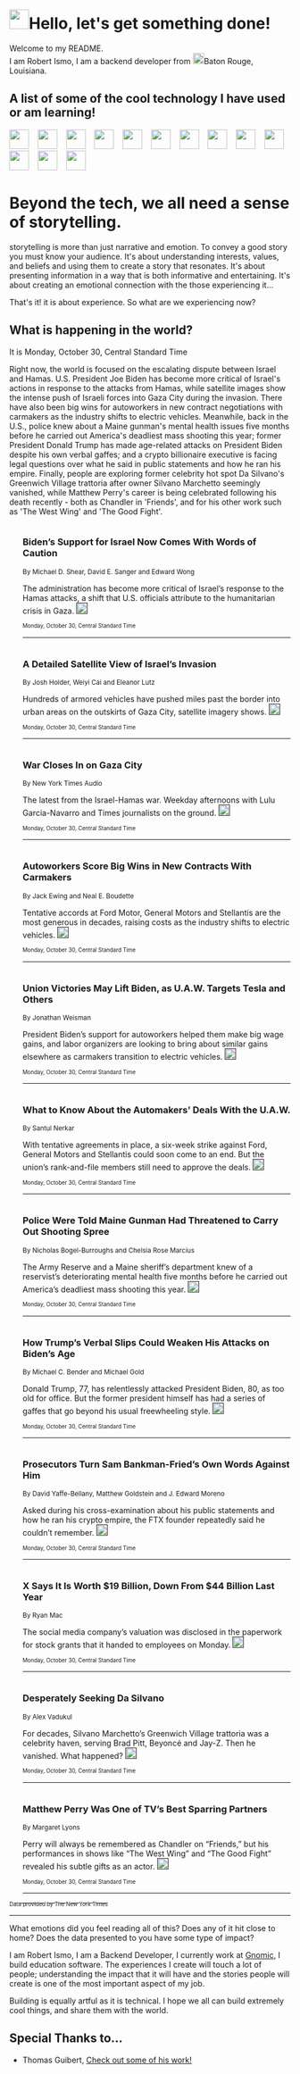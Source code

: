 <h1><img src="https://emojis.slackmojis.com/emojis/images/1643514375/3493/hot-coffee.gif?1643514375" width="35"/>Hello, let's get something done!</h1>

<p>Welcome to my README.<br/>
I am Robert Ismo, I am a backend developer from <img src="https://emojis.slackmojis.com/emojis/images/1638395689/50435/moulin_rouge.png?1638395689" width="20"/>Baton Rouge, Louisiana.</p>
<h2>A list of some of the cool technology I have used or am learning!</h2>
<p>
<img src="https://emojis.slackmojis.com/emojis/images/1643516091/21142/meow_bongotap.gif?1643516091" width="35" alt="">
<img src="https://img.shields.io/badge/Favorite%20Frontend%20Framework-SvelteKit-f83903" alt="">
<img src="https://img.shields.io/badge/Second%20Favorite-Vue-40b581" alt="">
<img src="https://img.shields.io/badge/Most%20Used%20Runtime-Nodejs-78b061" alt="">
<img src="https://emojis.slackmojis.com/emojis/images/1643517416/34482/fire.gif?1643517416" width="35" alt="">
<img src="https://img.shields.io/badge/Javascript%20But%20Better-Typescript-0078ca" alt="">
<img src="https://img.shields.io/badge/Favorite%20Language-Elixir-3e244d" alt="">
<img src="https://img.shields.io/badge/Containerize%20Everything-Docker-6ac9ef" alt="">
<img src="https://emojis.slackmojis.com/emojis/images/1643514596/5999/meow_party.gif?1643514596" width="35" alt="">
<img src="https://img.shields.io/badge/API%20Love%20Language-Graphql-de32a5" alt="">
<img src="https://img.shields.io/badge/Our%20Favorite%20Version%20Controller-Git-e94f33" alt="">
<img src="https://img.shields.io/badge/Favorite%20Database-Redis-d42d1d" alt="">
<img src="https://emojis.slackmojis.com/emojis/images/1643514559/5584/deployparrot.gif?1643514559" width="35" alt="">
<img src="https://img.shields.io/badge/Container%20Interstate-RabbitMQ-f66200" alt="">
<img src="https://img.shields.io/badge/Gotta%20Learn-Kubernetes-316adf" alt="">
<img src="https://img.shields.io/badge/Really%20Mature%20Now-WASM-654fef" alt="">
<img src="https://emojis.slackmojis.com/emojis/images/1666642497/61942/dance_vibe.gif?1666642497" width="35" alt="">
<img src="https://img.shields.io/badge/For%20My%20M1-ARM64-657d96" alt="">
<img src="https://img.shields.io/badge/Loving%20This%20So%20Much-TailwindCSS-17bcb5" alt="">
<img src="https://img.shields.io/badge/Cool%20Build%20Tool-Vite-f9cb24" alt="">
<img src="https://emojis.slackmojis.com/emojis/images/1669231376/62819/working-on-it.gif?1669231376" width="35" alt="">
<img src="https://img.shields.io/badge/Fun%20and%20Easy%20Database-MongoDB-5f8c49" alt="">
<img src="https://img.shields.io/badge/JS%20Life%20Support-NPM-c73737" alt="">
<img src="https://img.shields.io/badge/I%20Liked%20It-DynamoDB-0073b9" alt="">
<img src="https://emojis.slackmojis.com/emojis/images/1643514045/46/question.gif?1643514045" width="35" alt="">
<img src="https://img.shields.io/badge/cool-React-60d6f9" alt="">
<img src="https://img.shields.io/badge/Future%20Big%20Project-Lambda-f37e00" alt="">
<img src="https://img.shields.io/badge/NPM%20But%20Better-PNPM-f1aa07" alt="">
<img src="https://emojis.slackmojis.com/emojis/images/1643514943/9662/fbwow.gif?1643514943" width="35" alt="">
<img src="https://img.shields.io/badge/First%20Language-C-662079" alt="">
<img src="https://img.shields.io/badge/Where%20I%20Deploy%20Frontend-Vercel-000000" alt="">
<img src="https://img.shields.io/badge/Who%20Does%20not%20Want%20an%20App-Swift-f9492a" alt="">
<img src="https://emojis.slackmojis.com/emojis/images/1643514058/151/javascript.png?1643514058" width="35" alt="">
<img src="https://img.shields.io/badge/cool-Python-fbd542" alt="">
<img src="https://img.shields.io/badge/Favorite%20Something-Stripe-656cdc" alt="">
<img src="https://img.shields.io/badge/Of%20Course-HTML5-ed6327" alt="">
<img src="https://emojis.slackmojis.com/emojis/images/1660415405/60731/bomb.gif?1660415405" width="35" alt="">
<img src="https://img.shields.io/badge/hate-CSS-2964ec" alt="">
<img src="https://img.shields.io/badge/Learning-CircleCI-141215" alt="">
<img src="https://img.shields.io/badge/Learning-Rust-fbbb3b" alt="">
<img src="https://emojis.slackmojis.com/emojis/images/1660415397/60712/writing-hand.gif?1660415397" width="35" alt="">
<img src="https://img.shields.io/badge/Dev%20Browser%20of%20Choice-Firefox-cc4e26" alt="">
<img src="https://img.shields.io/badge/Recoverying%20From%20Windows-UNIX-1781e3" alt="">
<img src="https://img.shields.io/badge/LOVE-LogSeq-90c1c2" alt="">
<img src="https://emojis.slackmojis.com/emojis/images/1643514066/223/kirby.gif?1643514066" width="35" alt="">
<img src="https://img.shields.io/badge/Daily%20Driver-MacOS-e6e6e8" alt="">
<img src="https://img.shields.io/badge/Git%20Server-Github-000000" alt="">
<img src="https://img.shields.io/badge/enjoyable-EC2-f17428" alt="">
<img src="https://emojis.slackmojis.com/emojis/images/1643514239/2069/excited.gif?1643514239" width="35" alt="">
</p>
<h1>Beyond the tech, we all need a sense of storytelling.</h1>
<p>storytelling is more than just narrative and emotion. To convey a good story you must know your audience. It's about understanding interests, values, and beliefs and using them to create a story that resonates. It's about presenting information in a way that is both informative and entertaining. It's about creating an emotional connection with the those experiencing it...</p>
<p>That's it! it is about experience. So what are we experiencing now?</p>
<h2>What is happening in the world?</h2>
<p>It is Monday, October 30, Central Standard Time</p>
<p>
Right now, the world is focused on the escalating dispute between Israel and Hamas. U.S. President Joe Biden has become more critical of Israel&#39;s actions in response to the attacks from Hamas, while satellite images show the intense push of Israeli forces into Gaza City during the invasion. There have also been big wins for autoworkers in new contract negotiations with carmakers as the industry shifts to electric vehicles. Meanwhile, back in the U.S., police knew about a Maine gunman&#39;s mental health issues five months before he carried out America&#39;s deadliest mass shooting this year; former President Donald Trump has made age-related attacks on President Biden despite his own verbal gaffes; and a crypto billionaire executive is facing legal questions over what he said in public statements and how he ran his empire. Finally, people are exploring former celebrity hot spot Da Silvano&#39;s Greenwich Village trattoria after owner Silvano Marchetto seemingly vanished, while Matthew Perry&#39;s career is being celebrated following his death recently - both as Chandler in &#39;Friends&#39;, and for his other work such as &#39;The West Wing&#39; and &#39;The Good Fight&#39;.</p>
<ol>
<img src="https://img.shields.io/badge/-us-blue" alt="">
<h3>Biden’s Support for Israel Now Comes With Words of Caution</h3>
<sub>By Michael D. Shear, David E. Sanger and Edward Wong</sub>
<p>The administration has become more critical of Israel’s response to the Hamas attacks, a shift that U.S. officials attribute to the humanitarian crisis in Gaza.  <a href=""><img src="https://developer.nytimes.com/files/poweredby_nytimes_30b.png?v=1583354208352" height="20"></a></p>
<sub><sub>Monday, October 30, Central Standard Time</sub></sub>
<hr/>
<img src="https://img.shields.io/badge/-world-blue" alt="">
<h3>A Detailed Satellite View of Israel’s Invasion</h3>
<sub>By Josh Holder, Weiyi Cai and Eleanor Lutz</sub>
<p>Hundreds of armored vehicles have pushed miles past the border into urban areas on the outskirts of Gaza City, satellite imagery shows.  <a href=""><img src="https://developer.nytimes.com/files/poweredby_nytimes_30b.png?v=1583354208352" height="20"></a></p>
<sub><sub>Monday, October 30, Central Standard Time</sub></sub>
<hr/>
<img src="https://img.shields.io/badge/-podcasts-blue" alt="">
<h3>War Closes In on Gaza City</h3>
<sub>By New York Times Audio</sub>
<p>The latest from the Israel-Hamas war. Weekday afternoons with Lulu Garcia-Navarro and Times journalists on the ground.  <a href=""><img src="https://developer.nytimes.com/files/poweredby_nytimes_30b.png?v=1583354208352" height="20"></a></p>
<sub><sub>Monday, October 30, Central Standard Time</sub></sub>
<hr/>
<img src="https://img.shields.io/badge/-business-blue" alt="">
<h3>Autoworkers Score Big Wins in New Contracts With Carmakers</h3>
<sub>By Jack Ewing and Neal E. Boudette</sub>
<p>Tentative accords at Ford Motor, General Motors and Stellantis are the most generous in decades, raising costs as the industry shifts to electric vehicles.  <a href=""><img src="https://developer.nytimes.com/files/poweredby_nytimes_30b.png?v=1583354208352" height="20"></a></p>
<sub><sub>Monday, October 30, Central Standard Time</sub></sub>
<hr/>
<img src="https://img.shields.io/badge/-us-blue" alt="">
<h3>Union Victories May Lift Biden, as U.A.W. Targets Tesla and Others</h3>
<sub>By Jonathan Weisman</sub>
<p>President Biden’s support for autoworkers helped them make big wage gains, and labor organizers are looking to bring about similar gains elsewhere as carmakers transition to electric vehicles.  <a href=""><img src="https://developer.nytimes.com/files/poweredby_nytimes_30b.png?v=1583354208352" height="20"></a></p>
<sub><sub>Monday, October 30, Central Standard Time</sub></sub>
<hr/>
<img src="https://img.shields.io/badge/-business-blue" alt="">
<h3>What to Know About the Automakers’ Deals With the U.A.W.</h3>
<sub>By Santul Nerkar</sub>
<p>With tentative agreements in place, a six-week strike against Ford, General Motors and Stellantis could soon come to an end. But the union’s rank-and-file members still need to approve the deals.  <a href=""><img src="https://developer.nytimes.com/files/poweredby_nytimes_30b.png?v=1583354208352" height="20"></a></p>
<sub><sub>Monday, October 30, Central Standard Time</sub></sub>
<hr/>
<img src="https://img.shields.io/badge/-us-blue" alt="">
<h3>Police Were Told Maine Gunman Had Threatened to Carry Out Shooting Spree</h3>
<sub>By Nicholas Bogel-Burroughs and Chelsia Rose Marcius</sub>
<p>The Army Reserve and a Maine sheriff’s department knew of a reservist’s deteriorating mental health five months before he carried out America’s deadliest mass shooting this year.  <a href=""><img src="https://developer.nytimes.com/files/poweredby_nytimes_30b.png?v=1583354208352" height="20"></a></p>
<sub><sub>Monday, October 30, Central Standard Time</sub></sub>
<hr/>
<img src="https://img.shields.io/badge/-us-blue" alt="">
<h3>How Trump’s Verbal Slips Could Weaken His Attacks on Biden’s Age</h3>
<sub>By Michael C. Bender and Michael Gold</sub>
<p>Donald Trump, 77, has relentlessly attacked President Biden, 80, as too old for office. But the former president himself has had a series of gaffes that go beyond his usual freewheeling style.  <a href=""><img src="https://developer.nytimes.com/files/poweredby_nytimes_30b.png?v=1583354208352" height="20"></a></p>
<sub><sub>Monday, October 30, Central Standard Time</sub></sub>
<hr/>
<img src="https://img.shields.io/badge/-technology-blue" alt="">
<h3>Prosecutors Turn Sam Bankman-Fried’s Own Words Against Him</h3>
<sub>By David Yaffe-Bellany, Matthew Goldstein and J. Edward Moreno</sub>
<p>Asked during his cross-examination about his public statements and how he ran his crypto empire, the FTX founder repeatedly said he couldn’t remember.  <a href=""><img src="https://developer.nytimes.com/files/poweredby_nytimes_30b.png?v=1583354208352" height="20"></a></p>
<sub><sub>Monday, October 30, Central Standard Time</sub></sub>
<hr/>
<img src="https://img.shields.io/badge/-technology-blue" alt="">
<h3>X Says It Is Worth $19 Billion, Down From $44 Billion Last Year</h3>
<sub>By Ryan Mac</sub>
<p>The social media company’s valuation was disclosed in the paperwork for stock grants that it handed to employees on Monday.  <a href=""><img src="https://developer.nytimes.com/files/poweredby_nytimes_30b.png?v=1583354208352" height="20"></a></p>
<sub><sub>Monday, October 30, Central Standard Time</sub></sub>
<hr/>
<img src="https://img.shields.io/badge/-style-blue" alt="">
<h3>Desperately Seeking Da Silvano</h3>
<sub>By Alex Vadukul</sub>
<p>For decades, Silvano Marchetto’s Greenwich Village trattoria was a celebrity haven, serving Brad Pitt, Beyoncé and Jay-Z. Then he vanished. What happened?  <a href=""><img src="https://developer.nytimes.com/files/poweredby_nytimes_30b.png?v=1583354208352" height="20"></a></p>
<sub><sub>Monday, October 30, Central Standard Time</sub></sub>
<hr/>
<img src="https://img.shields.io/badge/-arts-blue" alt="">
<h3>Matthew Perry Was One of TV’s Best Sparring Partners</h3>
<sub>By Margaret Lyons</sub>
<p>Perry will always be remembered as Chandler on “Friends,” but his performances in shows like “The West Wing” and “The Good Fight” revealed his subtle gifts as an actor.  <a href=""><img src="https://developer.nytimes.com/files/poweredby_nytimes_30b.png?v=1583354208352" height="20"></a></p>
<sub><sub>Monday, October 30, Central Standard Time</sub></sub>
<hr/>
</ol>
<a href="https://developer.nytimes.com"><sub><sub>Data provided by The New York Times</sub></sub></a>
<hr/>
<p>What emotions did you feel reading all of this? Does any of it hit close to home? Does the data presented to you have some type of impact?</p>
<p>I am Robert Ismo, I am a Backend Developer, I currently work at <a href="https://gnomic.education/">Gnomic</a>, I build education software. The experiences I create will touch a lot of people; understanding the impact that it will have and the stories people will create is one of the most important aspect of my job.</p>
<p>Building is equally artful as it is technical. I hope we all can build extremely cool things, and share them with the world.</p>
<h2>Special Thanks to...</h2>
<ul>
<li>Thomas Guibert, <a href="https://github.com/thmsgbrt/thmsgbrt">Check out some of his work!</a></li>
</ul>